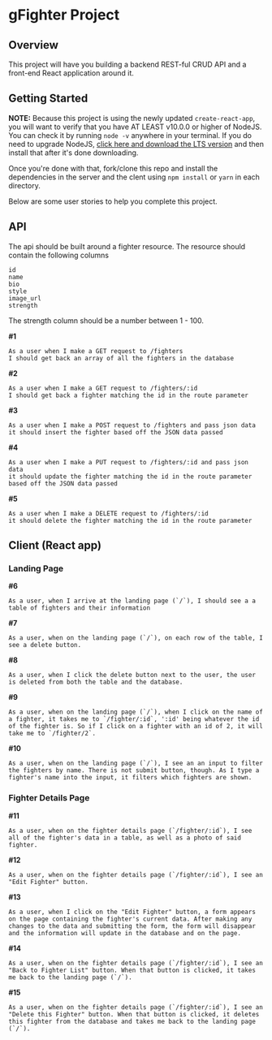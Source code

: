 # gFighter Project

## Overview

This project will have you building a backend REST-ful CRUD API and a front-end React application around it.

## Getting Started

**NOTE:** Because this project is using the newly updated `create-react-app`, you will want to verify that you have AT LEAST v10.0.0 or higher of NodeJS. You can check it by running `node -v` anywhere in your terminal. If you do need to upgrade NodeJS, [click here and download the LTS version](https://nodejs.org/en/) and then install that after it's done downloading.

Once you're done with that, fork/clone this repo and install the dependencies in the server and the clent using `npm install` or `yarn` in each directory.

Below are some user stories to help you complete this project.

## API

The api should be built around a fighter resource. The resource should contain the following columns
```
id
name
bio
style
image_url
strength
```
The strength column should be a number between 1 - 100.

__#1__
```
As a user when I make a GET request to /fighters
I should get back an array of all the fighters in the database
```

__#2__
```
As a user when I make a GET request to /fighters/:id
I should get back a fighter matching the id in the route parameter
```

__#3__
```
As a user when I make a POST request to /fighters and pass json data
it should insert the fighter based off the JSON data passed
```

__#4__
```
As a user when I make a PUT request to /fighters/:id and pass json data
it should update the fighter matching the id in the route parameter based off the JSON data passed
```

__#5__
```
As a user when I make a DELETE request to /fighters/:id
it should delete the fighter matching the id in the route parameter
```

## Client (React app)

### Landing Page

__#6__
```
As a user, when I arrive at the landing page (`/`), I should see a a table of fighters and their information
```

__#7__
```
As a user, when on the landing page (`/`), on each row of the table, I see a delete button.
```

__#8__
```
As a user, when I click the delete button next to the user, the user is deleted from both the table and the database.
```

__#9__
```
As a user, when on the landing page (`/`), when I click on the name of a fighter, it takes me to `/fighter/:id`, ':id' being whatever the id of the fighter is. So if I click on a fighter with an id of 2, it will take me to `/fighter/2`.
```

__#10__
```
As a user, when on the landing page (`/`), I see an an input to filter the fighters by name. There is not submit button, though. As I type a fighter's name into the input, it filters which fighters are shown.
```

### Fighter Details Page

__#11__
```
As a user, when on the fighter details page (`/fighter/:id`), I see all of the fighter's data in a table, as well as a photo of said fighter.
```

__#12__
```
As a user, when on the fighter details page (`/fighter/:id`), I see an "Edit Fighter" button.
```

__#13__
```
As a user, when I click on the "Edit Fighter" button, a form appears on the page containing the fighter's current data. After making any changes to the data and submitting the form, the form will disappear and the information will update in the database and on the page.
```

__#14__
```
As a user, when on the fighter details page (`/fighter/:id`), I see an "Back to Fighter List" button. When that button is clicked, it takes me back to the landing page (`/`).
```

__#15__
```
As a user, when on the fighter details page (`/fighter/:id`), I see an "Delete this Fighter" button. When that button is clicked, it deletes this fighter from the database and takes me back to the landing page (`/`).
```
